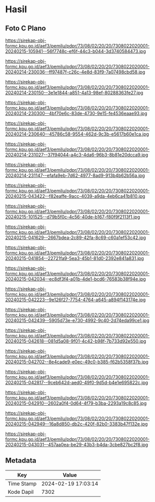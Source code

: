# Hasil

## Foto C Plano

https://sirekap-obj-formc.kpu.go.id/aef3/pemilu/pdpr/73/08/02/20/20/7308022020001-20240215-105941--56f7748c-ef6f-44c3-b044-3d3740584473.jpg

https://sirekap-obj-formc.kpu.go.id/aef3/pemilu/pdpr/73/08/02/20/20/7308022020001-20240214-230036--ff97487f-c26c-4e8d-83f9-7a07498cbd58.jpg

https://sirekap-obj-formc.kpu.go.id/aef3/pemilu/pdpr/73/08/02/20/20/7308022020001-20240214-230150--3e1e1844-a851-4a13-98ef-80288363fe27.jpg

https://sirekap-obj-formc.kpu.go.id/aef3/pemilu/pdpr/73/08/02/20/20/7308022020001-20240214-230300--4bf70e6c-83de-4730-9e15-fe4536eaae93.jpg

https://sirekap-obj-formc.kpu.go.id/aef3/pemilu/pdpr/73/08/02/20/20/7308022020001-20240214-230640--45786c58-9554-462d-9c3b-e5617b60e1ca.jpg

https://sirekap-obj-formc.kpu.go.id/aef3/pemilu/pdpr/73/08/02/20/20/7308022020001-20240214-231027--37f94044-a4c3-4da6-96b3-8b81e20dcca9.jpg

https://sirekap-obj-formc.kpu.go.id/aef3/pemilu/pdpr/73/08/02/20/20/7308022020001-20240214-231147--efafa9eb-7d62-4977-8ad9-913b4b62b56a.jpg

https://sirekap-obj-formc.kpu.go.id/aef3/pemilu/pdpr/73/08/02/20/20/7308022020001-20240215-043422--f82eaffe-9acc-4039-a9da-4eb6ca41b810.jpg

https://sirekap-obj-formc.kpu.go.id/aef3/pemilu/pdpr/73/08/02/20/20/7308022020001-20240215-101525--d79b5f0c-4c56-40de-b167-f80f9f2113f1.jpg

https://sirekap-obj-formc.kpu.go.id/aef3/pemilu/pdpr/73/08/02/20/20/7308022020001-20240215-041629--2667bdea-2c89-42fa-8c69-c60a1ef53c42.jpg

https://sirekap-obj-formc.kpu.go.id/aef3/pemilu/pdpr/73/08/02/20/20/7308022020001-20240215-041854--22721fa9-5ea3-45b1-81d0-2392e841a831.jpg

https://sirekap-obj-formc.kpu.go.id/aef3/pemilu/pdpr/73/08/02/20/20/7308022020001-20240215-042034--ec8df3f4-a01b-4de1-bcd6-76583b38f94e.jpg

https://sirekap-obj-formc.kpu.go.id/aef3/pemilu/pdpr/73/08/02/20/20/7308022020001-20240215-042223--9e126f27-7754-4764-a645-a894f143174e.jpg

https://sirekap-obj-formc.kpu.go.id/aef3/pemilu/pdpr/73/08/02/20/20/7308022020001-20240215-042439--5905d73e-e730-4992-9c40-2d74eda99ce1.jpg

https://sirekap-obj-formc.kpu.go.id/aef3/pemilu/pdpr/73/08/02/20/20/7308022020001-20240215-042618--081d5a08-9f01-4c42-b98f-7b733d92e550.jpg

https://sirekap-obj-formc.kpu.go.id/aef3/pemilu/pdpr/73/08/02/20/20/7308022020001-20240215-042702--8e4cade9-e0ec-49c0-b385-f62b5358f37b.jpg

https://sirekap-obj-formc.kpu.go.id/aef3/pemilu/pdpr/73/08/02/20/20/7308022020001-20240215-042817--9ceb642d-aed0-49f0-9d5d-b4e1e695822c.jpg

https://sirekap-obj-formc.kpu.go.id/aef3/pemilu/pdpr/73/08/02/20/20/7308022020001-20240215-042910--2602a0f4-0d64-4f79-b3ba-2293a19c8c85.jpg

https://sirekap-obj-formc.kpu.go.id/aef3/pemilu/pdpr/73/08/02/20/20/7308022020001-20240215-042949--16a8d850-db2c-420f-82b0-3383b47f132e.jpg

https://sirekap-obj-formc.kpu.go.id/aef3/pemilu/pdpr/73/08/02/20/20/7308022020001-20240215-043031--457aa0ea-be29-43b3-b4da-3cbe827bc2f8.jpg


## Metadata

| Key        | Value               |
| ---------- | ------------------- |
| Time Stamp | 2024-02-19 17:03:14 |
| Kode Dapil | 7302                |



